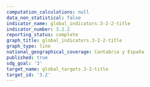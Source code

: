 ```yaml
---
computation_calculations: null
data_non_statistical: false
indicator_name: global_indicators.3-2-2-title
indicator_number: 3.2.2
reporting_status: complete
graph_title: global_indicators.3-2-2-title
graph_type: line
national_geographical_coverage: Cantabria y España
published: true
sdg_goal: '3'
target_name: global_targets.3-2-title
target_id: '3.2'
---
```

